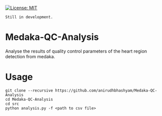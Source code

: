 [![License: MIT](https://img.shields.io/badge/License-MIT-yellow.svg)](https://opensource.org/licenses/MIT)

`Still in development.`

# Medaka-QC-Analysis
Analyse the results of quality control parameters of the heart region detection from medaka.

# Usage

```
git clone --recursive https://github.com/anirudhbhashyam/Medaka-QC-Analysis
cd Medaka-QC-Analysis
cd src
python analysis.py -f <path to csv file>
```